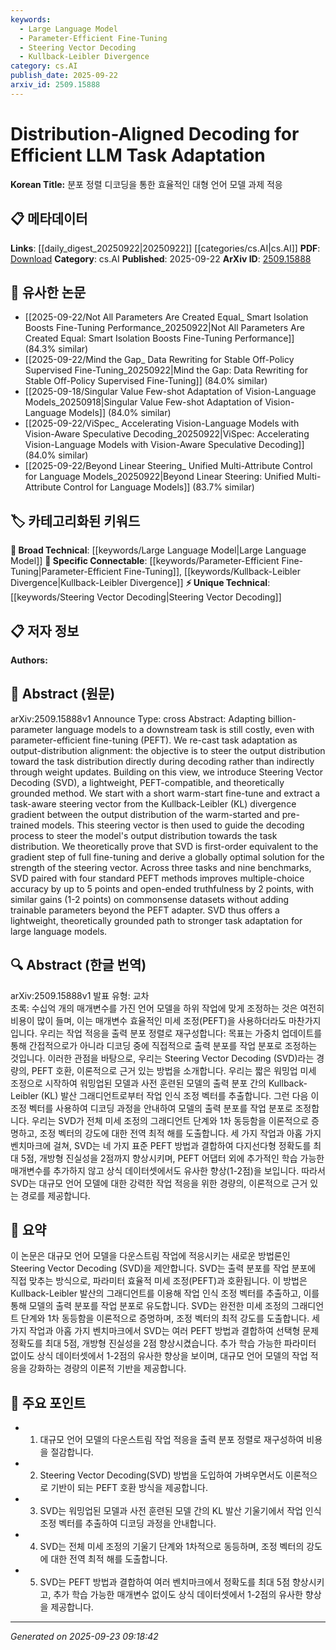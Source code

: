 ```yaml
---
keywords:
  - Large Language Model
  - Parameter-Efficient Fine-Tuning
  - Steering Vector Decoding
  - Kullback-Leibler Divergence
category: cs.AI
publish_date: 2025-09-22
arxiv_id: 2509.15888
---
```


<!-- KEYWORD_LINKING_METADATA:
{
  "processed_timestamp": "2025-09-23T09:18:42.242771",
  "vocabulary_version": "1.0",
  "selected_keywords": [
    "Large Language Model",
    "Parameter-Efficient Fine-Tuning",
    "Steering Vector Decoding",
    "Kullback-Leibler Divergence"
  ],
  "rejected_keywords": [],
  "similarity_scores": {
    "Large Language Model": 0.85,
    "Parameter-Efficient Fine-Tuning": 0.8,
    "Steering Vector Decoding": 0.9,
    "Kullback-Leibler Divergence": 0.75
  },
  "extraction_method": "AI_prompt_based",
  "budget_applied": true,
  "candidates_json": {
    "candidates": [
      {
        "surface": "Large Language Models",
        "canonical": "Large Language Model",
        "aliases": [
          "LLM",
          "Billion-parameter models"
        ],
        "category": "broad_technical",
        "rationale": "Connects to the broader context of language models, facilitating links to related research in NLP and machine learning.",
        "novelty_score": 0.3,
        "connectivity_score": 0.9,
        "specificity_score": 0.6,
        "link_intent_score": 0.85
      },
      {
        "surface": "Parameter-Efficient Fine-Tuning",
        "canonical": "Parameter-Efficient Fine-Tuning",
        "aliases": [
          "PEFT"
        ],
        "category": "specific_connectable",
        "rationale": "A key technique discussed in the paper, relevant for linking to works on efficient model adaptation.",
        "novelty_score": 0.65,
        "connectivity_score": 0.75,
        "specificity_score": 0.8,
        "link_intent_score": 0.8
      },
      {
        "surface": "Steering Vector Decoding",
        "canonical": "Steering Vector Decoding",
        "aliases": [
          "SVD"
        ],
        "category": "unique_technical",
        "rationale": "A novel method introduced in the paper, critical for understanding the proposed task adaptation approach.",
        "novelty_score": 0.85,
        "connectivity_score": 0.7,
        "specificity_score": 0.9,
        "link_intent_score": 0.9
      },
      {
        "surface": "Kullback-Leibler Divergence",
        "canonical": "Kullback-Leibler Divergence",
        "aliases": [
          "KL Divergence"
        ],
        "category": "specific_connectable",
        "rationale": "A statistical measure used in the method, linking to mathematical foundations in information theory.",
        "novelty_score": 0.4,
        "connectivity_score": 0.8,
        "specificity_score": 0.7,
        "link_intent_score": 0.75
      }
    ],
    "ban_list_suggestions": [
      "task distribution",
      "output distribution",
      "warm-start"
    ]
  },
  "decisions": [
    {
      "candidate_surface": "Large Language Models",
      "resolved_canonical": "Large Language Model",
      "decision": "linked",
      "scores": {
        "novelty": 0.3,
        "connectivity": 0.9,
        "specificity": 0.6,
        "link_intent": 0.85
      }
    },
    {
      "candidate_surface": "Parameter-Efficient Fine-Tuning",
      "resolved_canonical": "Parameter-Efficient Fine-Tuning",
      "decision": "linked",
      "scores": {
        "novelty": 0.65,
        "connectivity": 0.75,
        "specificity": 0.8,
        "link_intent": 0.8
      }
    },
    {
      "candidate_surface": "Steering Vector Decoding",
      "resolved_canonical": "Steering Vector Decoding",
      "decision": "linked",
      "scores": {
        "novelty": 0.85,
        "connectivity": 0.7,
        "specificity": 0.9,
        "link_intent": 0.9
      }
    },
    {
      "candidate_surface": "Kullback-Leibler Divergence",
      "resolved_canonical": "Kullback-Leibler Divergence",
      "decision": "linked",
      "scores": {
        "novelty": 0.4,
        "connectivity": 0.8,
        "specificity": 0.7,
        "link_intent": 0.75
      }
    }
  ]
}
-->

# Distribution-Aligned Decoding for Efficient LLM Task Adaptation

**Korean Title:** 분포 정렬 디코딩을 통한 효율적인 대형 언어 모델 과제 적응

## 📋 메타데이터

**Links**: [[daily_digest_20250922|20250922]] [[categories/cs.AI|cs.AI]]
**PDF**: [Download](https://arxiv.org/pdf/2509.15888.pdf)
**Category**: cs.AI
**Published**: 2025-09-22
**ArXiv ID**: [2509.15888](https://arxiv.org/abs/2509.15888)

## 🔗 유사한 논문
- [[2025-09-22/Not All Parameters Are Created Equal_ Smart Isolation Boosts Fine-Tuning Performance_20250922|Not All Parameters Are Created Equal: Smart Isolation Boosts Fine-Tuning Performance]] (84.3% similar)
- [[2025-09-22/Mind the Gap_ Data Rewriting for Stable Off-Policy Supervised Fine-Tuning_20250922|Mind the Gap: Data Rewriting for Stable Off-Policy Supervised Fine-Tuning]] (84.0% similar)
- [[2025-09-18/Singular Value Few-shot Adaptation of Vision-Language Models_20250918|Singular Value Few-shot Adaptation of Vision-Language Models]] (84.0% similar)
- [[2025-09-22/ViSpec_ Accelerating Vision-Language Models with Vision-Aware Speculative Decoding_20250922|ViSpec: Accelerating Vision-Language Models with Vision-Aware Speculative Decoding]] (84.0% similar)
- [[2025-09-22/Beyond Linear Steering_ Unified Multi-Attribute Control for Language Models_20250922|Beyond Linear Steering: Unified Multi-Attribute Control for Language Models]] (83.7% similar)

## 🏷️ 카테고리화된 키워드
**🧠 Broad Technical**: [[keywords/Large Language Model|Large Language Model]]
**🔗 Specific Connectable**: [[keywords/Parameter-Efficient Fine-Tuning|Parameter-Efficient Fine-Tuning]], [[keywords/Kullback-Leibler Divergence|Kullback-Leibler Divergence]]
**⚡ Unique Technical**: [[keywords/Steering Vector Decoding|Steering Vector Decoding]]

## 📋 저자 정보

**Authors:** 

## 📄 Abstract (원문)

arXiv:2509.15888v1 Announce Type: cross 
Abstract: Adapting billion-parameter language models to a downstream task is still costly, even with parameter-efficient fine-tuning (PEFT). We re-cast task adaptation as output-distribution alignment: the objective is to steer the output distribution toward the task distribution directly during decoding rather than indirectly through weight updates. Building on this view, we introduce Steering Vector Decoding (SVD), a lightweight, PEFT-compatible, and theoretically grounded method. We start with a short warm-start fine-tune and extract a task-aware steering vector from the Kullback-Leibler (KL) divergence gradient between the output distribution of the warm-started and pre-trained models. This steering vector is then used to guide the decoding process to steer the model's output distribution towards the task distribution. We theoretically prove that SVD is first-order equivalent to the gradient step of full fine-tuning and derive a globally optimal solution for the strength of the steering vector. Across three tasks and nine benchmarks, SVD paired with four standard PEFT methods improves multiple-choice accuracy by up to 5 points and open-ended truthfulness by 2 points, with similar gains (1-2 points) on commonsense datasets without adding trainable parameters beyond the PEFT adapter. SVD thus offers a lightweight, theoretically grounded path to stronger task adaptation for large language models.

## 🔍 Abstract (한글 번역)

arXiv:2509.15888v1 발표 유형: 교차  
초록: 수십억 개의 매개변수를 가진 언어 모델을 하위 작업에 맞게 조정하는 것은 여전히 비용이 많이 들며, 이는 매개변수 효율적인 미세 조정(PEFT)을 사용하더라도 마찬가지입니다. 우리는 작업 적응을 출력 분포 정렬로 재구성합니다: 목표는 가중치 업데이트를 통해 간접적으로가 아니라 디코딩 중에 직접적으로 출력 분포를 작업 분포로 조정하는 것입니다. 이러한 관점을 바탕으로, 우리는 Steering Vector Decoding (SVD)라는 경량의, PEFT 호환, 이론적으로 근거 있는 방법을 소개합니다. 우리는 짧은 워밍업 미세 조정으로 시작하여 워밍업된 모델과 사전 훈련된 모델의 출력 분포 간의 Kullback-Leibler (KL) 발산 그래디언트로부터 작업 인식 조정 벡터를 추출합니다. 그런 다음 이 조정 벡터를 사용하여 디코딩 과정을 안내하여 모델의 출력 분포를 작업 분포로 조정합니다. 우리는 SVD가 전체 미세 조정의 그래디언트 단계와 1차 동등함을 이론적으로 증명하고, 조정 벡터의 강도에 대한 전역 최적 해를 도출합니다. 세 가지 작업과 아홉 가지 벤치마크에 걸쳐, SVD는 네 가지 표준 PEFT 방법과 결합하여 다지선다형 정확도를 최대 5점, 개방형 진실성을 2점까지 향상시키며, PEFT 어댑터 외에 추가적인 학습 가능한 매개변수를 추가하지 않고 상식 데이터셋에서도 유사한 향상(1-2점)을 보입니다. 따라서 SVD는 대규모 언어 모델에 대한 강력한 작업 적응을 위한 경량의, 이론적으로 근거 있는 경로를 제공합니다.

## 📝 요약

이 논문은 대규모 언어 모델을 다운스트림 작업에 적응시키는 새로운 방법론인 Steering Vector Decoding (SVD)을 제안합니다. SVD는 출력 분포를 작업 분포에 직접 맞추는 방식으로, 파라미터 효율적 미세 조정(PEFT)과 호환됩니다. 이 방법은 Kullback-Leibler 발산의 그래디언트를 이용해 작업 인식 조정 벡터를 추출하고, 이를 통해 모델의 출력 분포를 작업 분포로 유도합니다. SVD는 완전한 미세 조정의 그래디언트 단계와 1차 동등함을 이론적으로 증명하며, 조정 벡터의 최적 강도를 도출합니다. 세 가지 작업과 아홉 가지 벤치마크에서 SVD는 여러 PEFT 방법과 결합하여 선택형 문제 정확도를 최대 5점, 개방형 진실성을 2점 향상시켰습니다. 추가 학습 가능한 파라미터 없이도 상식 데이터셋에서 1-2점의 유사한 향상을 보이며, 대규모 언어 모델의 작업 적응을 강화하는 경량의 이론적 기반을 제공합니다.

## 🎯 주요 포인트

- 1. 대규모 언어 모델의 다운스트림 작업 적응을 출력 분포 정렬로 재구성하여 비용을 절감합니다.
- 2. Steering Vector Decoding(SVD) 방법을 도입하여 가벼우면서도 이론적으로 기반이 되는 PEFT 호환 방식을 제공합니다.
- 3. SVD는 워밍업된 모델과 사전 훈련된 모델 간의 KL 발산 기울기에서 작업 인식 조정 벡터를 추출하여 디코딩 과정을 안내합니다.
- 4. SVD는 전체 미세 조정의 기울기 단계와 1차적으로 동등하며, 조정 벡터의 강도에 대한 전역 최적 해를 도출합니다.
- 5. SVD는 PEFT 방법과 결합하여 여러 벤치마크에서 정확도를 최대 5점 향상시키고, 추가 학습 가능한 매개변수 없이도 상식 데이터셋에서 1-2점의 유사한 향상을 제공합니다.


---

*Generated on 2025-09-23 09:18:42*